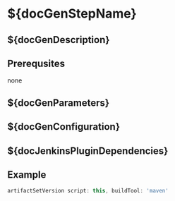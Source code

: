 # ${docGenStepName}

## ${docGenDescription}

## Prerequsites

none

## ${docGenParameters}

## ${docGenConfiguration}

## ${docJenkinsPluginDependencies}

## Example

```groovy
artifactSetVersion script: this, buildTool: 'maven'
```
